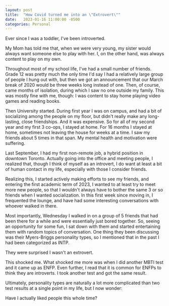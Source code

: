 ```yaml
---
layout: post
title:  "How Covid turned me into an \"Extrovert\""
date:   2023-01-16 11:00:00 -0500
categories: Personal
---
```


Ever since I was a toddler, I've been introverted.

My Mom has told me that, when we were very young, my sister would always want someone else to play with her. I, on the other hand, was always content to play on my own. 

Throughout most of my school life, I've had a small number of friends. Grade 12 was pretty much the only time I'd say I had a relatively large group of people I hung out with, but then we got an announcement that our March break of 2020 would be three weeks long instead of one. Then, of course, came months of isolation, during which I saw no one outside my family. This was mostly fine with me, though: I was content to stay home playing video games and reading books.

Then University started. During first year I was on campus, and had a bit of socializing among the people on my floor, but didn't really make any long-lasting, close friendships. And it was expensive. So for all of my second year and my first 3 co-ops, I stayed at home. For 16 months I stayed at home, sometimes not leaving the house for weeks at a time. I saw my friends about 5 times in that span. My mental health and motivation were suffering. 

Last September, I had my first non-remote job, a hybrid position in downtown Toronto. Actually going into the office and meeting people, I realized that, though I think of myself as an introvert, I do want at least a bit of human contact in my life, especially with those I consider friends. 

Realizing this, I started actively making efforts to see my friends, and entering the first academic term of 2023, I wanted to at least try to meet more new people, so that I wouldn't always have to bother the same 3 or so friends when I wanted socialization. In this first week since moving in, I frequented the lounge, and have had some interesting conversations with whoever walked in there.

Most importantly, Wednesday I walked in on a group of 5 friends that had been there for a while and were essentially just bored together. So, seeing an opportunity for some fun, I sat down with them and started entertaining them with random topics of conversation. One thing they been discussing was their Myers-Briggs personality types, so I mentioned that in the past I had been categorized as INTP.

They were surprised I wasn't an extrovert.

This shocked me. What shocked me more was when I did another MBTI test and it came up as ENFP. Even further, I read that it is common for ENFPs to think they are introverts. I took another test and got the same result.

Ultimately, personality types are naturally a lot more complicated than two test results at a single point in my life, but I now wonder:

Have I actually liked people this whole time? 
